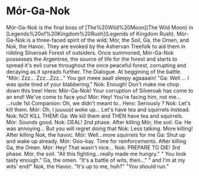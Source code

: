 # Mór-Ga-Nok

Mór-Ga-Nok is the final boss of [The%20Wild%20Moon](The Wild Moon) in [Legends%20of%20Kingdom%20Rush](Legends of Kingdom Rush). Mór-Ga-Nok is a three-faced spirit of the wild; Mór, the Soil, Ga, the Omen, and Nok, the Havoc. They are evoked by the Ashervan Treefolk to aid them in ridding Silveroak Forest of outsiders. Once summoned, Mór-Ga-Nok possesses the Argentree, the source of life for the forest and starts to spread it's evil curse throughout the once peaceful forest, corrupting and decaying as it spreads further.
The Dialogue.
At beggining of the battle.
"Mór: Zzz... Zzz...Zzz..."
You got meee aaall sleepy agaaaain!
"Ga: Well ... I was quite tired of your blabbering."
Nok: Enough!
Don't make me chop down this tree!
Hero: Mór-Ga-Nok!
Your corruption of Silveroak has come to an end!
We've come to face you!
Mór: Hey! You're facing him, not me...
...rude
1st Companion: Oh, we didn't meant to..
Hero: Seriously ?
Nok: Let's kill them.
Mór: Oh, I juuuust woke up...
Let's have tea and squirrels instead.
Nok: NO! KILL THEM!
Ga: We kill them and THEN have tea and squirrels.
Mór: Sounds good. Nok: DEAL!
2nd phase.
After killing Mór, the soil.
Ga: He was annoying... But you will regret doing that
Nok: Less talking. More killing!
After killing Nok, the havoc.
Mór: Well...more squirrels for me
Ga: Shut up and wake up already.
Mór: Ooo-kay. Time for reinforcements.
After killing Ga, the Omen.
Mór: Hey! That wasn't nice...
Nok: PREPARE TO DIE!
3rd phase.
Mór, the soil.
"All this fighting...really made me hungry." " You look tasty enough."
Ga, the omen.
"It's a battle of wits, then..." " and I'm at my wits' end!"
Nok, the Havoc.
"It's up to me, huh?" "You should run."